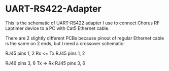 # UART-RS422-Adapter

This is the schematic of UART-RS422 adapter I use to connect Chorus RF Laptimer device to a PC with Cat5 Ethernet cable.

There are 2 slightly different PCBs because pinout of regular Ethernet cable is the same on 2 ends, but I need a crossover schematic:

RJ45 pins 1, 2 Rx <= Tx RJ45 pins 1, 2

RJ46 pins 3, 6 Tx => Rx RJ45 pins 3, 6
